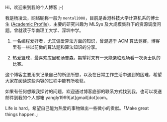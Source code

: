 Hi，欢迎来到我的个人博客 ;-)

我是杨凌云，网络昵称一般为 `mental2008`，目前是香港科技大学计算机系的博士生 ([Academic Profile](https://www.cse.ust.hk/~lyangbk/))，主要的研究兴趣为 MLSys 及大规模集群下的资源调度问题。曾就读于华南理工大学、深圳中学。

1. 一名编程爱好者，尤其偏爱算法方面的知识，曾混迹于 ACM 算法竞赛，博客里有一些以前做的算法题和算法知识的分享。

2. 热爱篮球，最喜欢库里和汤普森，期望将来有一天能亲临现场看一次勇士队的比赛。

这个博客主要用来记录自己的所思所想，以及在日常工作生活中遇到的困难，希望大家在阅读这些内容的过程中能有所收获。

如果有任何想跟我探讨的问题，欢迎通过博客底部的联系方式找到我，也可以发送邮件到我的个人邮箱 yangly1999[at]gmail[dot]com。

Life is hard，希望自己能为热爱的事物做出一些微小的贡献。「Make great things happen.」
